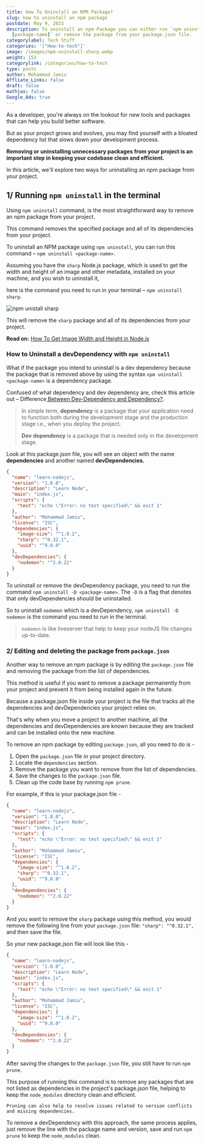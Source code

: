 ```yaml
---
title: How To Uninstall an NPM Package?
slug: how to uninstall an npm package
postdate: May 9, 2023
description: To uninstall an npm Package you can either run `npm uninstall
  [package-name]` or remove the package from your package.json file.
categorylabel: Tech Stuff
categories: '["How-to-tech"]'
image: /images/npm-uninstall-sharp.webp
weight: 153
categorylink: /categories/how-to-tech
type: posts
author: Mohammad Jamiu
Affliate_Links: false
draft: false
mathjax: false
Google_Ads: true
---
```

As a developer, you're always on the lookout for new tools and packages that can help you build better software. 

But as your project grows and evolves, you may find yourself with a bloated dependency list that slows down your development process. 

**Removing or uninstalling unnecessary packages from your project is an important step in keeping your codebase clean and efficient.**

In this article, we'll explore two ways for uninstalling an npm package from your project. 

## 1/ Running `npm uninstall` in the terminal

Using `npm uninstall` command, is the most straightforward way to remove an npm package from your project. 

This command removes the specified package and all of its dependencies from your project.

To uninstall an NPM package using `npm uninstall`, you can run this command – ⁣`npm uninstall <package-name>`. 

Assuming you have the `sharp` Node.js package, which is used to get the width and height of an image and other metadata, installed on your machine, and you wish to uninstall it, 

here is the command you need to run in your terminal – ⁣`npm uninstall sharp`. 

![npm unistall sharp](/images/npm-uninstall-sharp.webp "npm unistall sharp")

This will remove the `sharp` package and all of its dependencies from your project.

**Read on:** [How To Get Image Width and Height in Node.js](/how-to-tech/how-to-get-image-width-and-height-in-nodejs/)

### How to Uninstall a devDependency with `npm uninstall`

What if the package you intend to uninstall is a dev dependency because the package that is removed above by using the syntax `npm uninstall <package-name>` is a dependency package.

Confused of what dependency and dev dependency are, check this article out – Difference[ Between Dev-Dependency and Dependency?](/how-to-tech/difference-between-dev-dependency-and-dependency/). 

> In simple term, **dependency** is a package that your application need to function both during the development stage and the production stage i.e., when you deploy the project.
>
> **Dev dependency** is a package that is needed only in the development stage.

Look at this package.json file, you will see an object with the name **dependencies** and another named **devDependencies.** 

```json
{
  "name": "learn-nodejs",
  "version": "1.0.0",
  "description": "Learn Node",
  "main": "index.js",
  "scripts": {
    "test": "echo \"Error: no test specified\" && exit 1"
  },
  "author": "Mohammad Jamiu",
  "license": "ISC",
  "dependencies": {
    "image-size": "^1.0.2",
    "sharp": "^0.32.1",
    "uuid": "^9.0.0"
  },
  "devDependencies": {
    "nodemon": "^2.0.22"
  }
}
```

To uninstall or remove the devDependency package, you need to run the command `npm uninstall -D <package-name>`. The `-D`  is a flag that denotes that only devDependencies should be uninstalled. 

So to uninstall `nodemon` which is a devDependency, `npm uninstall -D nodemon` is the command you need to run in the terminal.

> `nodemon` is like liveserver that help to keep your nodeJS file changes up-to-date.

### 2/ Editing and deleting the package from `package.json`

Another way to remove an npm package is by editing the `package.json` file and removing the package from the list of dependencies. 

This method is useful if you want to remove a package permanently from your project and prevent it from being installed again in the future.

Because a package.json file inside your project is the file that tracks all the dependencies and devDependencies your project relies on. 

That's why when you move a project to another machine, all the dependencies and devDependencies are known because they are tracked and can be installed onto the new machine.

To remove an npm package by editing `package.json`, all you need to do is -

1. Open the `package.json` file in your project directory.
2. Locate the `dependencies` section.
3. Remove the package you want to remove from the list of dependencies.
4. Save the changes to the `package.json` file.
5. Clean up the code base by running `npm prune`.

For example, if this is your package.json file - 

```json
{
  "name": "learn-nodejs",
  "version": "1.0.0",
  "description": "Learn Node",
  "main": "index.js",
  "scripts": {
    "test": "echo \"Error: no test specified\" && exit 1"
  },
  "author": "Mohammad Jamiu",
  "license": "ISC",
  "dependencies": {
    "image-size": "^1.0.2",
    "sharp": "^0.32.1",
    "uuid": "^9.0.0"
  },
  "devDependencies": {
    "nodemon": "^2.0.22"
  }
}
```

And you want to remove the `sharp` package using this method, you would remove the following line from your `package.json` file: `"sharp": "^0.32.1",` and then save the file.

So your new package.json file will look like this -

```json
{
  "name": "learn-nodejs",
  "version": "1.0.0",
  "description": "Learn Node",
  "main": "index.js",
  "scripts": {
    "test": "echo \"Error: no test specified\" && exit 1"
  },
  "author": "Mohammad Jamiu",
  "license": "ISC",
  "dependencies": {
    "image-size": "^1.0.2",
    "uuid": "^9.0.0"
  },
  "devDependencies": {
    "nodemon": "^2.0.22"
  }
}
```

After saving the changes to the `package.json` file, you still have to run `npm prune`. 

This purpose of running this command is to remove any packages that are not listed as dependencies in the project's package.json file, helping to keep the `node_modules` directory clean and efficient. 

`Pruning can also help to resolve issues related to version conflicts and missing dependencies.` 

To remove a devDependency with this approach, the same process applies, just remove the line with the package name and version, save and run `npm prune` to keep the `node_modules` clean.